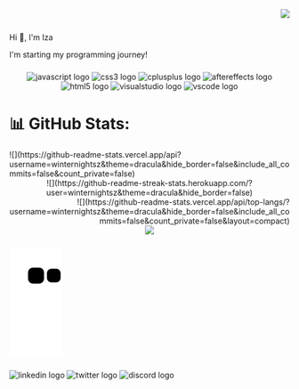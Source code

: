<div align="right">
  <img height="200" src="https://pixabay.com/gifs/get/g7d9195f9b8d160b3a80457c0edb48b6e6df445c38f025def76fe563747b91e942078c75f17e0f5574c356a7c65f76efc.gif"  />
</div>

###

<p align="left">Hi 👋, I'm Iza</p>
<p align="left">I'm starting my programming journey!</p>

###

<div align="center">
  <img src="https://cdn.jsdelivr.net/gh/devicons/devicon/icons/javascript/javascript-original.svg" height="40" width="52" alt="javascript logo"  />
  <img src="https://cdn.jsdelivr.net/gh/devicons/devicon/icons/css3/css3-original.svg" height="40" width="52" alt="css3 logo"  />
  <img src="https://cdn.jsdelivr.net/gh/devicons/devicon/icons/cplusplus/cplusplus-original.svg" height="40" width="52" alt="cplusplus logo"  />
  <img src="https://cdn.jsdelivr.net/gh/devicons/devicon/icons/aftereffects/aftereffects-original.svg" height="40" width="52" alt="aftereffects logo"  />
  <img src="https://cdn.jsdelivr.net/gh/devicons/devicon/icons/html5/html5-original.svg" height="40" width="52" alt="html5 logo"  />
  <img src="https://cdn.jsdelivr.net/gh/devicons/devicon/icons/visualstudio/visualstudio-plain.svg" height="40" width="52" alt="visualstudio logo"  />
  <img src="https://cdn.jsdelivr.net/gh/devicons/devicon/icons/vscode/vscode-original.svg" height="40" width="52" alt="vscode logo"  />
</div>

###

# 📊 GitHub Stats:
<div align="left">
![](https://github-readme-stats.vercel.app/api?username=winternightsz&theme=dracula&hide_border=false&include_all_commits=false&count_private=false)<br/>
</div>
<div align="center">
![](https://github-readme-streak-stats.herokuapp.com/?user=winternightsz&theme=dracula&hide_border=false)<br/>
</div>
<div align="right">
![](https://github-readme-stats.vercel.app/api/top-langs/?username=winternightsz&theme=dracula&hide_border=false&include_all_commits=false&count_private=false&layout=compact)
</div>


<div align="center">
  <img src="https://profile-counter.glitch.me/winternightsz/count.svg?"  />
</div>

###

![Snake animation](https://github.com/winternightsz/winternightsz/blob/output/github-contribution-grid-snake.svg)

###

<div align="left">
  <img src="https://raw.githubusercontent.com/maurodesouza/profile-readme-generator/master/src/assets/icons/social/linkedin/default.svg" width="52" height="40" alt="linkedin logo"  />
  <img src="https://raw.githubusercontent.com/maurodesouza/profile-readme-generator/master/src/assets/icons/social/twitter/default.svg" width="52" height="40" alt="twitter logo"  />
  <img src="https://raw.githubusercontent.com/maurodesouza/profile-readme-generator/master/src/assets/icons/social/discord/default.svg" width="52" height="40" alt="discord logo"  />
</div>

###

